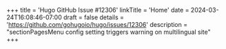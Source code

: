 +++
title = 'Hugo GitHub Issue #12306'
linkTitle = 'Home'
date = 2024-03-24T16:08:46-07:00
draft = false
details = 'https://github.com/gohugoio/hugo/issues/12306'
description = "sectionPagesMenu config setting triggers warning on multilingual site"
+++
